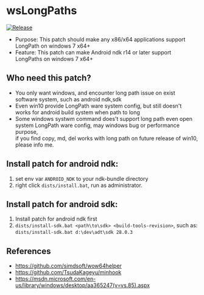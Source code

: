 # wsLongPaths

[![Release](https://img.shields.io/badge/release-v3.2-blue.svg)](https://github.com/simdsoft/wsLongPaths/releases)

* Purpose: This patch should make any x86/x64 applications support LongPath on windows 7 x64+
* Feature: This patch can make Android ndk r14 or later support LongPaths on windows 7 x64+

## Who need this patch?
* You only want windows, and encounter long path issue on exist software system, such as android ndk,sdk
* Even win10 provide LongPath ware system config, but still doesn't works for android build system when path to long
* Some windows systwm command does't support long path even open system LongPath ware config, may windows bug or performance purpose,  
if you find copy, md, del works with long path on future release of win10, please info me.
  
## Install patch for android ndk:  
1. set env var ```ANDROID_NDK``` to your ndk-bundle directory  
2. right click ```dists/install.bat```, run as administrator.  

## Install patch for android sdk:
1. Install patch for android ndk first
2. ```dists/install-sdk.bat <path\to\sdk> <build-tools-revision>```, such as: ```dists/install-sdk.bat d:\dev\adt\sdk 28.0.3```

## References
* https://github.com/simdsoft/wow64helper
* https://github.com/TsudaKageyu/minhook
* https://msdn.microsoft.com/en-us/library/windows/desktop/aa365247(v=vs.85).aspx
